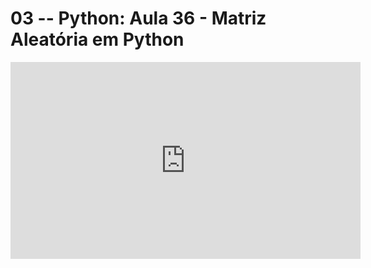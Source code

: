 # 03 -- Python: Aula 36 - Matriz Aleatória em Python

<iframe 
        width="560" 
        height="315" 
        src="https://www.youtube.com/embed/jDD6rwIMLHo" 
        title="YouTube video player" 
        frameborder="0" 
        allow="accelerometer; autoplay; clipboard-write; encrypted-media; gyroscope; picture-in-picture" 
        allowfullscreen
        >
</iframe>

